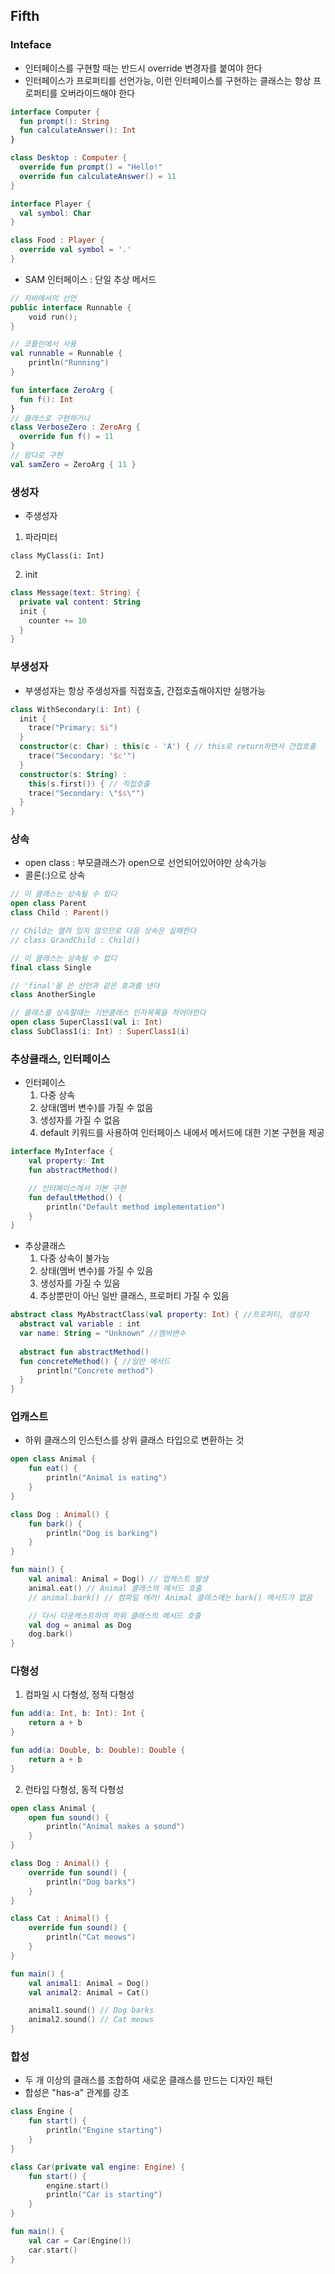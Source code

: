 ## Fifth

### Inteface
 - 인터페이스를 구현할 때는 반드시 override 변경자를 붙여야 한다
 - 인터페이스가 프로퍼티를 선언가능, 이런 인터페이스를 구현하는 클래스는 항상 프로퍼티를 오버라이드해야 한다
```kotlin
interface Computer {
  fun prompt(): String
  fun calculateAnswer(): Int
}

class Desktop : Computer {
  override fun prompt() = "Hello!"
  override fun calculateAnswer() = 11
}
```
```kotlin
interface Player {
  val symbol: Char
}

class Food : Player {
  override val symbol = '.'
}
```

 - SAM 인터페이스 : 단일 추상 메서드
```kotlin
// 자바에서의 선언
public interface Runnable {
    void run();
}

// 코틀린에서 사용
val runnable = Runnable {
    println("Running")
}
```

```kotlin
fun interface ZeroArg {
  fun f(): Int
}
// 클래스로 구현하거나
class VerboseZero : ZeroArg {
  override fun f() = 11
}
// 람다로 구현
val samZero = ZeroArg { 11 }
```

### 생성자
 - 주생성자
  1. 파라미터 
  ```korlin
  class MyClass(i: Int)
  ```
  2. init
  ```kotlin
  class Message(text: String) {
    private val content: String
    init {
      counter += 10
    }
  }
  ```

### 부생성자
 - 부생성자는 항상 주생성자를 직접호출, 간접호출해야지만 실행가능
```kotlin
class WithSecondary(i: Int) {
  init {
    trace("Primary: $i")
  }
  constructor(c: Char) : this(c - 'A') { // this로 return하면서 간접호출
    trace("Secondary: '$c'")
  }
  constructor(s: String) : 
    this(s.first()) { // 직접호출
    trace("Secondary: \"$s\"")
  }
}
```

### 상속
 - open class : 부모클래스가 open으로 선언되어있어야만 상속가능
 - 콜론(:)으로 상속
```kotlin
// 이 클래스는 상속될 수 있다
open class Parent
class Child : Parent()

// Child는 열려 있지 않으므로 다음 상속은 실패한다
// class GrandChild : Child()

// 이 클래스는 상속될 수 없다
final class Single

// 'final'을 쓴 선언과 같은 효과를 낸다
class AnotherSingle

// 클래스를 상속할때는 기반클래스 인자목록을 적어야한다
open class SuperClass1(val i: Int)
class SubClass1(i: Int) : SuperClass1(i)
```

### 추상클래스, 인터페이스
 - 인터페이스
    1. 다중 상속
    2. 상태(멤버 변수)를 가질 수 없음
    3. 생성자를 가질 수 없음
    4. default 키워드를 사용하여 인터페이스 내에서 메서드에 대한 기본 구현을 제공
```kotlin
interface MyInterface {
    val property: Int
    fun abstractMethod()

    // 인터페이스에서 기본 구현
    fun defaultMethod() {
        println("Default method implementation")
    }
}
```

 - 추상클래스
    1. 다중 상속이 불가능
    2. 상태(멤버 변수)를 가질 수 있음
    3. 생성자를 가질 수 있음
    4. 추상뿐만이 아닌 일반 클래스, 프로퍼티 가질 수 있음 
```kotlin
abstract class MyAbstractClass(val property: Int) { //프로퍼티, 생성자
  abstract val variable : int
  var name: String = "Unknown" //멤버변수
  
  abstract fun abstractMethod()
  fun concreteMethod() { //일반 메서드
      println("Concrete method")
  }
}
```

### 업캐스트
 - 하위 클래스의 인스턴스를 상위 클래스 타입으로 변환하는 것
```kotlin
open class Animal {
    fun eat() {
        println("Animal is eating")
    }
}

class Dog : Animal() {
    fun bark() {
        println("Dog is barking")
    }
}

fun main() {
    val animal: Animal = Dog() // 업캐스트 발생
    animal.eat() // Animal 클래스의 메서드 호출
    // animal.bark() // 컴파일 에러! Animal 클래스에는 bark() 메서드가 없음

    // 다시 다운캐스트하여 하위 클래스의 메서드 호출
    val dog = animal as Dog
    dog.bark()
}
```

### 다형성
 1. 컴파일 시 다형성, 정적 다형성
```kotlin
fun add(a: Int, b: Int): Int {
    return a + b
}

fun add(a: Double, b: Double): Double {
    return a + b
}
``` 

 2. 런타입 다형성, 동적 다형성
```kotlin
open class Animal {
    open fun sound() {
        println("Animal makes a sound")
    }
}

class Dog : Animal() {
    override fun sound() {
        println("Dog barks")
    }
}

class Cat : Animal() {
    override fun sound() {
        println("Cat meows")
    }
}

fun main() {
    val animal1: Animal = Dog()
    val animal2: Animal = Cat()

    animal1.sound() // Dog barks
    animal2.sound() // Cat meows
}
```

### 합성
 - 두 개 이상의 클래스를 조합하여 새로운 클래스를 만드는 디자인 패턴
 - 합성은 "has-a" 관계를 강조
```kotlin
class Engine {
    fun start() {
        println("Engine starting")
    }
}

class Car(private val engine: Engine) {
    fun start() {
        engine.start()
        println("Car is starting")
    }
}

fun main() {
    val car = Car(Engine())
    car.start()
}
```








